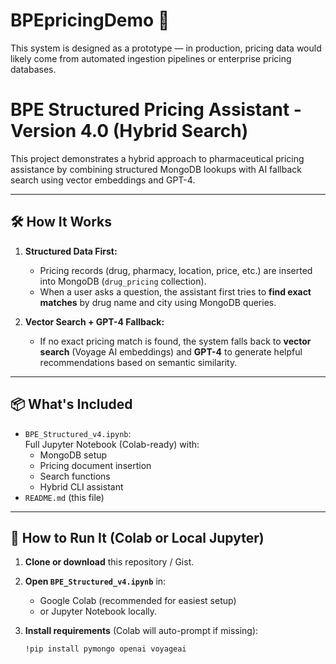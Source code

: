 # BPEpricingDemo 💊
This system is designed as a prototype — in production, pricing data would likely come from automated ingestion pipelines or enterprise pricing databases.

# BPE Structured Pricing Assistant - Version 4.0 (Hybrid Search)

This project demonstrates a hybrid approach to pharmaceutical pricing assistance by combining structured MongoDB lookups with AI fallback search using vector embeddings and GPT-4.

---

## 🛠️ How It Works

1. **Structured Data First:**  
   - Pricing records (drug, pharmacy, location, price, etc.) are inserted into MongoDB (`drug_pricing` collection).
   - When a user asks a question, the assistant first tries to **find exact matches** by drug name and city using MongoDB queries.

2. **Vector Search + GPT-4 Fallback:**  
   - If no exact pricing match is found, the system falls back to **vector search** (Voyage AI embeddings) and **GPT-4** to generate helpful recommendations based on semantic similarity.

---

## 📦 What's Included

- `BPE_Structured_v4.ipynb`:  
  Full Jupyter Notebook (Colab-ready) with:
  - MongoDB setup
  - Pricing document insertion
  - Search functions
  - Hybrid CLI assistant
- `README.md` (this file)

---

## 🚀 How to Run It (Colab or Local Jupyter)

1. **Clone or download** this repository / Gist.

2. **Open `BPE_Structured_v4.ipynb`** in:
   - Google Colab (recommended for easiest setup)
   - or Jupyter Notebook locally.

3. **Install requirements** (Colab will auto-prompt if missing):
   ```bash
   !pip install pymongo openai voyageai
